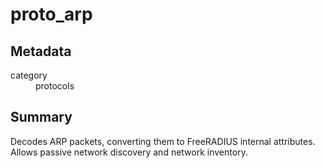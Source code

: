 # proto_arp
## Metadata
<dl>
  <dt>category</dt><dd>protocols</dd>
</dl>

## Summary
Decodes ARP packets, converting them to FreeRADIUS internal attributes. Allows passive network discovery and network inventory.
